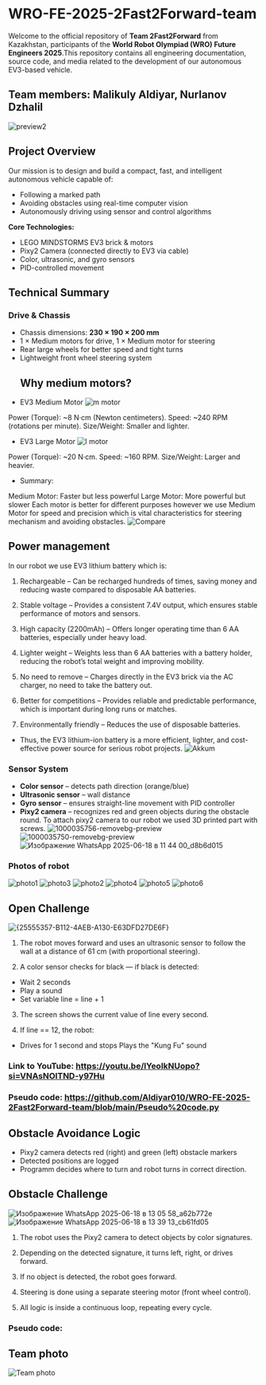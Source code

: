 # WRO-FE-2025-2Fast2Forward-team
Welcome to the official repository of **Team 2Fast2Forward** from Kazakhstan, participants of the **World Robot Olympiad (WRO) Future Engineers 2025**.This repository contains all engineering documentation, source code, and media related to the development of our autonomous EV3-based vehicle. 
## Team members: Malikuly Aldiyar, Nurlanov Dzhalil

![preview2](https://github.com/user-attachments/assets/a29509b0-afce-4198-8052-537fa538f86d)

## Project Overview

Our mission is to design and build a compact, fast, and intelligent autonomous vehicle capable of:

- Following a marked path
- Avoiding obstacles using real-time computer vision
- Autonomously driving using sensor and control algorithms

**Core Technologies:**
- LEGO MINDSTORMS EV3 brick & motors
- Pixy2 Camera (connected directly to EV3 via cable)
- Color, ultrasonic, and gyro sensors
- PID-controlled movement

## Technical Summary

### Drive & Chassis

- Chassis dimensions: **230 × 190 × 200 mm**
- 1 × Medium motors for drive, 1 × Medium motor for steering
- Rear large wheels for better speed and tight turns
- Lightweight front wheel steering system
  ## Why medium motors?
- EV3 Medium Motor
![m motor](https://github.com/user-attachments/assets/19fe0448-3ddf-4de9-929a-c16c0d89444e)

Power (Torque): ~8 N·cm (Newton centimeters). 
Speed: ~240 RPM (rotations per minute). 
Size/Weight: Smaller and lighter. 

- EV3 Large Motor
![l motor](https://github.com/user-attachments/assets/d86e9a87-0c56-4965-ab5f-10c92d2f1292)

Power (Torque): ~20 N·cm. 
Speed: ~160 RPM. 
Size/Weight: Larger and heavier.

- Summary:

Medium Motor: Faster but less powerful
Large Motor: More powerful but slower
Each motor is better for different purposes however we use Medium Motor for speed and precision which is vital characteristics for steering mechanism and avoiding obstacles.
![Compare](https://github.com/user-attachments/assets/f507339e-7dce-4c3c-ac42-29122630327d)

## Power management

In our robot we use EV3 lithium battery which is:
1. Rechargeable – Can be recharged hundreds of times, saving money and reducing waste compared to disposable AA batteries.
2. Stable voltage – Provides a consistent 7.4V output, which ensures stable performance of motors and sensors.

3. High capacity (2200mAh) – Offers longer operating time than 6 AA batteries, especially under heavy load.

4. Lighter weight – Weights less than 6 AA batteries with a battery holder, reducing the robot’s total weight and improving mobility.

5. No need to remove – Charges directly in the EV3 brick via the AC charger, no need to take the battery out.

6. Better for competitions – Provides reliable and predictable performance, which is important during long runs or matches.

7. Environmentally friendly – Reduces the use of disposable batteries.
- Thus, the EV3 lithium-ion battery is a more efficient, lighter, and cost-effective power source for serious robot projects.
![Akkum](https://github.com/user-attachments/assets/00a34278-78ce-4b32-a8b1-bfac66677113)

### Sensor System

- **Color sensor** – detects path direction (orange/blue)
- **Ultrasonic sensor** – wall distance
- **Gyro sensor** – ensures straight-line movement with PID controller
- **Pixy2 camera** – recognizes red and green objects during the obstacle round. To attach pixy2 camera to our robot we used 3D printed part with screws.
  ![1000035756-removebg-preview](https://github.com/user-attachments/assets/0c7779d3-c72b-40cf-89f1-c1e6c32e2fe0)
![1000035750-removebg-preview](https://github.com/user-attachments/assets/d70aefff-0f34-40ee-a10f-3468e6f966e4)
![Изображение WhatsApp 2025-06-18 в 11 44 00_d8b6d015](https://github.com/user-attachments/assets/eadbe5ee-fb04-43c9-b5f6-920481468911)

### Photos of robot
![photo1](https://github.com/user-attachments/assets/88275ad2-432f-4e03-a3fd-e1ecc41c92a8)
![photo3](https://github.com/user-attachments/assets/c06869b0-6ebe-4701-b5a8-91e420653d27)
![photo2](https://github.com/user-attachments/assets/53c9a823-8810-4864-bd32-61579632f31f)
![photo4](https://github.com/user-attachments/assets/8ff3bd48-07a2-4f93-8a78-e4a726ca3f4b)
![photo5](https://github.com/user-attachments/assets/488bd7d0-920f-470d-a573-8f7b915256e4)
![photo6](https://github.com/user-attachments/assets/41b5eede-4352-4352-9438-da3a8381cb4e)

## Open Challenge
![{25555357-B112-4AEB-A130-E63DFD27DE6F}](https://github.com/user-attachments/assets/1131fb5d-a43f-4af9-b7d4-89e1067f62b9)
1. The robot moves forward and uses an ultrasonic sensor to follow the wall at a distance of 61 cm (with proportional steering).

2. A color sensor checks for black — if black is detected:
- Wait 2 seconds
- Play a sound
- Set variable line = line + 1

3. The screen shows the current value of line every second.

4. If line == 12, the robot:
- Drives for 1 second and stops
Plays the "Kung Fu" sound
### Link to YouTube: https://youtu.be/lYeoIkNUopo?si=VNAsNOlTND-y97Hu
### Pseudo code: https://github.com/Aldiyar010/WRO-FE-2025-2Fast2Forward-team/blob/main/Pseudo%20code.py

## Obstacle Avoidance Logic

- Pixy2 camera detects red (right) and green (left) obstacle markers
- Detected positions are logged
- Programm decides where to turn and robot turns in correct direction.

## Obstacle Challenge
![Изображение WhatsApp 2025-06-18 в 13 05 58_a62b772e](https://github.com/user-attachments/assets/858f3f62-565c-4839-bc6f-cb334e68ef37)
![Изображение WhatsApp 2025-06-18 в 13 39 13_cb61fd05](https://github.com/user-attachments/assets/f1404756-f1df-43dc-a339-0a4bc44aae52)

1. The robot uses the Pixy2 camera to detect objects by color signatures.

2. Depending on the detected signature, it turns left, right, or drives forward.

3. If no object is detected, the robot goes forward.

4. Steering is done using a separate steering motor (front wheel control).

5. All logic is inside a continuous loop, repeating every cycle.

### Pseudo code: 

## Team photo
![Team photo](https://github.com/user-attachments/assets/e525b1ea-c73b-4389-8844-296973a7db4d)
